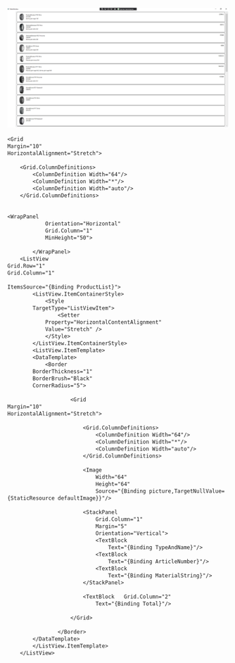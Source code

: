 
   ![](./2.png)
  </tr>
   <Window.Resources>
        <BitmapImage 
                                   x:Key='defaultImage' 
                                   UriSource='./Images/picture.png' />
    </Window.Resources>

    <Grid 
    Margin="10" 
    HorizontalAlignment="Stretch">

        <Grid.ColumnDefinitions>
            <ColumnDefinition Width="64"/>
            <ColumnDefinition Width="*"/>
            <ColumnDefinition Width="auto"/>
        </Grid.ColumnDefinitions>

  
    <WrapPanel
                Orientation="Horizontal"
                Grid.Column="1"
                MinHeight="50">
                
            </WrapPanel>
        <ListView
    Grid.Row="1"
    Grid.Column="1"
    
    ItemsSource="{Binding ProductList}">
            <ListView.ItemContainerStyle>
                <Style 
            TargetType="ListViewItem">
                    <Setter 
                Property="HorizontalContentAlignment"
                Value="Stretch" />
                </Style>
            </ListView.ItemContainerStyle>
            <ListView.ItemTemplate>
            <DataTemplate>
                <Border 
            BorderThickness="1" 
            BorderBrush="Black" 
            CornerRadius="5">

                        <Grid 
    Margin="10" 
    HorizontalAlignment="Stretch">

                            <Grid.ColumnDefinitions>
                                <ColumnDefinition Width="64"/>
                                <ColumnDefinition Width="*"/>
                                <ColumnDefinition Width="auto"/>
                            </Grid.ColumnDefinitions>

                            <Image
                                Width="64"
                                Height="64"
                                Source="{Binding picture,TargetNullValue={StaticResource defaultImage}}"/>
                            
                            <StackPanel
                                Grid.Column="1"
                                Margin="5"
                                Orientation="Vertical">
                                <TextBlock
                                    Text="{Binding TypeAndName}"/>
                                <TextBlock
                                    Text="{Binding ArticleNumber}"/>
                                <TextBlock
                                    Text="{Binding MaterialString}"/>
                            </StackPanel>

                            <TextBlock   Grid.Column="2"
                                Text="{Binding Total}"/>

                        </Grid>

                    </Border>
            </DataTemplate>
            </ListView.ItemTemplate>
        </ListView>
        




  </Grid>
   </Window>





